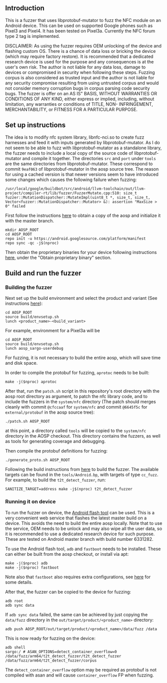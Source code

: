 

## Introduction

This is a fuzzer that uses libprotobuf-mutator to fuzz the NFC module on an Android device. This can be used on supported Google phones such as Pixel3 and Pixel4. It has been tested on Pixel3a. Currently the NFC forum type 2 tag is implemented.

DISCLAIMER: As using the fuzzer requires OEM unlocking of the device and flashing custom OS. There is a chance of data loss or bricking the device (which may require factory restore). It is recommended that a dedicated research device is used for the purpose and any consequences is at the user's own risk. The author is not liable for any data loss, damage to devices or compromised in security when following these steps. Fuzzing corpus is also considered as trusted input and the author is not liable for any security compromise resulting from using untrusted corpus and would not consider memory corruption bugs in corpus parsing code security bugs. The fuzzer is offer on an AS IS" BASIS, WITHOUT WARRANTIES OR CONDITIONS OF ANY KIND, either express or implied, including, without limitation, any warranties or conditions of TITLE, NON- INFRINGEMENT, MERCHANTABILITY, or FITNESS FOR A PARTICULAR PURPOSE.

## Set up instructions

The idea is to modify nfc system library, libnfc-nci.so to create fuzz harnesses and feed it with inputs generated by libprotobuf-mutator. As I do not seem to be able to fuzz with libprotobuf-mutator as a standalone library, the fuzzer needs to include a local copy of the source code of libprotobuf-mutator and compile it together. The directories `src` and `port` under `tools` are the same directories from libprotobuf-mutator. These correspond to commit `9eaf063` of libprotobuf-mutator in the aosp source tree. The reason for using a cached version is that newer versions seem to have introduced some changes which causes the following failure when fuzzing:

```
/usr/local/google/buildbot/src/android/llvm-toolchain/out/llvm-project/compiler-rt/lib/fuzzer/FuzzerMutate.cpp:510: size_t fuzzer::MutationDispatcher::MutateImpl(uint8_t *, size_t, size_t, Vector<fuzzer::MutationDispatcher::Mutator> &): assertion "MaxSize > 0" failed
```

First follow the instructions [here](https://source.android.com/setup/build/downloading) to obtain a copy of the aosp and initialize it with the master branch.

```
mkdir AOSP_ROOT
cd AOSP_ROOT
repo init -u https://android.googlesource.com/platform/manifest
repo sync -qc -j$(nproc)
```

Then obtain the proprietary binaries for your device following instructions [here](https://source.android.com/setup/build/downloading), under the "Obtain proprietary binary" section.

## Build and run the fuzzer

### Building the fuzzer

Next set up the build environment and select the product and variant (See instructions [here](https://source.android.com/setup/build/building)):

```
cd AOSP_ROOT
source build/envsetup.sh
lunch <product_name>-<build_variant>
```

For example, environment for a Pixel3a will be

```
cd AOSP_ROOT
source build/envsetup.sh
lunch aosp_sargo-userdebug
```

For fuzzing, it is not necessary to build the entire aosp, which will save time and disk space.

In order to compile the protobuf for fuzzing, `aprotoc` needs to be built:

```
make -j($nproc) aprotoc
```

After that, run the `patch.sh` script in this repository's root directory with the aosp root directory as argument, to patch the nfc library code, and to include the fuzzers in the `system/nfc` directory (The patch should merges cleanly with commit `@cfccaaf` for `system/nfc` and commit `@6645f5c` for `external/protobuf` in the aosp source tree):

```
./patch.sh AOSP_ROOT
```

at this point, a directory called `tools` will be copied to the `system/nfc` directory in the AOSP checkout. This directory contains the fuzzers, as well as tools for generating coverage and debugging.

Then compile the protobuf definitions for fuzzing:

```
./generate_proto.sh AOSP_ROOT
```

Following the build instructions from [here](https://source.android.com/devices/tech/debug/libfuzzer) to build the fuzzer. The available targets can be found in the `tools/Android.bp`, with targets of type `cc_fuzz`. For example, to build the `t2t_detect_fuzzer`, run:

```
SANITIZE_TARGET=address make -j$(nproc) t2t_detect_fuzzer
```

### Running it on device

To run the fuzzer on device, the [Android flash tool](https://source.android.com/setup/contribute/flash) can be used. This is a very convenient web service that flashes the latest master build on a device. This avoids the need to build the entire aosp locally. Note that to use the service, OEM needs to be unlock and may also wipe all the user data, so it is recommended to use a dedicated research device for such purpose. These are tested on Android master branch with build number 6331282.

To use the Android flash tool, `adb` and `fastboot` needs to be installed. These can either be built from the aosp checkout, or install via apt:

```
make -j($nproc) adb
make -j($nproc) fastboot
```

Note also that `fastboot` also requires extra configurations, see [here](https://stackoverflow.com/questions/27017453/fastboot-and-adb-not-working-with-sudo/28127944#28127944) for some details.

After that, the fuzzer can be copied to the device for fuzzing:

```
adb root
adb sync data
```

If `adb sync data` failed, the same can be achieved by just copying the `data/fuzz` directory in the `out/target/product/<product_name>` directory:

```
adb push AOSP_ROOT/out/target/product/<product_name>/data/fuzz /data
```

This is now ready for fuzzing on the device:

```
adb shell 
sargo:/ # ASAN_OPTIONS=detect_container_overflow=0 /data/fuzz/arm64/t2t_detect_fuzzer/t2t_detect_fuzzer /data/fuzz/arm64/t2t_detect_fuzzer/corpus
```
The `detect_container_overflow` option may be required as protobuf is not compiled with asan and will cause `container_overflow` FP when fuzzing.
